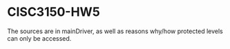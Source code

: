 # CISC3150-HW5

The sources are in mainDriver, as well as reasons why/how protected levels can only be accessed.
